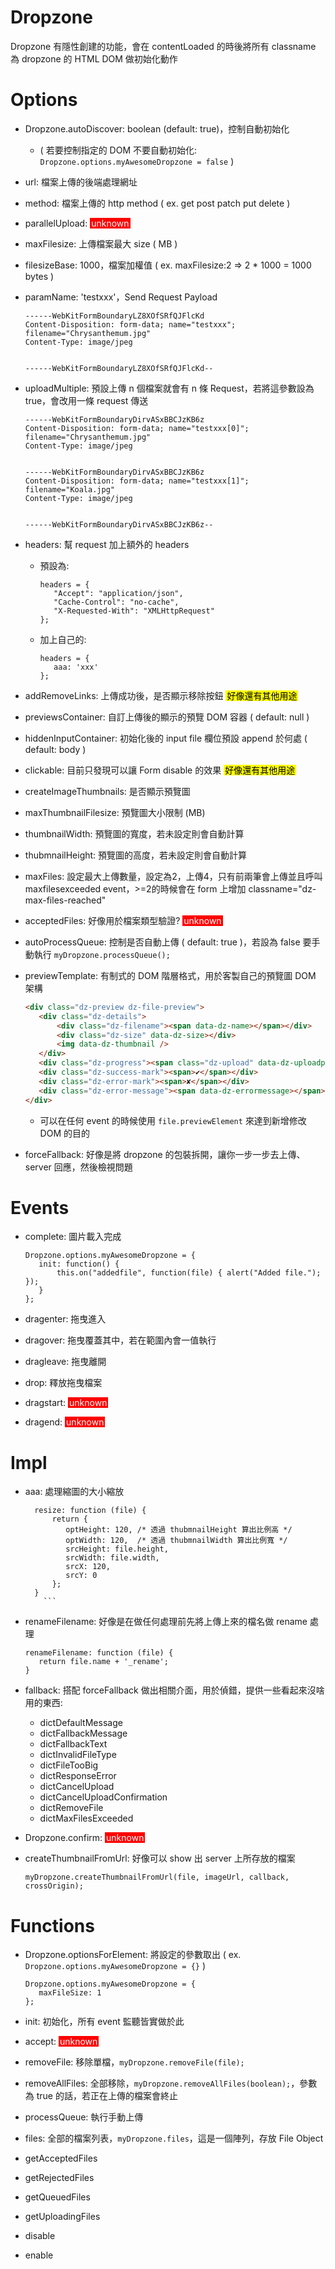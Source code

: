 # Dropzone

Dropzone 有隱性創建的功能，會在 contentLoaded 的時後將所有 classname 為 dropzone 的 HTML DOM 做初始化動作

# Options
* Dropzone.autoDiscover: boolean (default: true)，控制自動初始化  
    * ( 若要控制指定的 DOM 不要自動初始化: `Dropzone.options.myAwesomeDropzone = false` )

* url: 檔案上傳的後端處理網址

* method: 檔案上傳的 http method ( ex. get post patch put delete )

* parallelUpload: <span style="background: red; color: #fff; padding: 0 2px;">unknown</span>

* maxFilesize: 上傳檔案最大 size ( MB )

* filesizeBase: 1000，檔案加權值 ( ex. maxFilesize:2 => 2 * 1000 = 1000 bytes )

* paramName: 'testxxx'，Send Request Payload
	``` 
	------WebKitFormBoundaryLZ8XOfSRfQJFlcKd
	Content-Disposition: form-data; name="testxxx"; filename="Chrysanthemum.jpg"
	Content-Type: image/jpeg
	
	
	------WebKitFormBoundaryLZ8XOfSRfQJFlcKd--
	```
* uploadMultiple: 預設上傳 n 個檔案就會有 n 條 Request，若將這參數設為 true，會改用一條 request 傳送
	```
	------WebKitFormBoundaryDirvASxBBCJzKB6z
	Content-Disposition: form-data; name="testxxx[0]"; filename="Chrysanthemum.jpg"
	Content-Type: image/jpeg
	
	
	------WebKitFormBoundaryDirvASxBBCJzKB6z
	Content-Disposition: form-data; name="testxxx[1]"; filename="Koala.jpg"
	Content-Type: image/jpeg
	
	
	------WebKitFormBoundaryDirvASxBBCJzKB6z--
	```
* headers: 幫 request 加上額外的 headers
    * 預設為:  
		```
		headers = {
		   "Accept": "application/json",
		   "Cache-Control": "no-cache",
		   "X-Requested-With": "XMLHttpRequest"
		};    
		```
    * 加上自己的:
		```
		headers = {
		   aaa: 'xxx'
		};    
		```
* addRemoveLinks: 上傳成功後，是否顯示移除按鈕 <span style="background: yellow; color: #000; padding: 0 2px;">好像還有其他用途</span>

* previewsContainer: 自訂上傳後的顯示的預覽 DOM  容器 ( default: null ) 

* hiddenInputContainer: 初始化後的 input file 欄位預設 append 於何處 ( default: body )

* clickable: 目前只發現可以讓 Form disable 的效果 <span style="background: yellow; color: #000; padding: 0 2px;">好像還有其他用途</span>

* createImageThumbnails: 是否顯示預覽圖

* maxThumbnailFilesize: 預覽圖大小限制 (MB)

* thumbnailWidth: 預覽圖的寬度，若未設定則會自動計算

* thubmnailHeight: 預覽圖的高度，若未設定則會自動計算

* maxFiles: 設定最大上傳數量，設定為2，上傳4，只有前兩筆會上傳並且呼叫 maxfilesexceeded event，>=2的時候會在 form 上增加 classname="dz-max-files-reached"

* acceptedFiles: 好像用於檔案類型驗證? <span style="background: red; color: #fff; padding: 0 2px;">unknown</span>

* autoProcessQueue: 控制是否自動上傳 ( default: true )，若設為 false 要手動執行 `myDropzone.processQueue();`

* previewTemplate: 有制式的 DOM 階層格式，用於客製自己的預覽圖 DOM 架構
	``` HTML
    <div class="dz-preview dz-file-preview">
       <div class="dz-details">
           <div class="dz-filename"><span data-dz-name></span></div>
           <div class="dz-size" data-dz-size></div>
           <img data-dz-thumbnail />
       </div>
       <div class="dz-progress"><span class="dz-upload" data-dz-uploadprogress></span></div>
       <div class="dz-success-mark"><span>✔</span></div>
       <div class="dz-error-mark"><span>✘</span></div>
       <div class="dz-error-message"><span data-dz-errormessage></span></div>
    </div>
    ```
    * 可以在任何 event 的時候使用 `file.previewElement` 來達到新增修改 DOM 的目的 

* forceFallback: 好像是將 dropzone 的包裝拆開，讓你一步一步去上傳、server 回應，然後檢視問題

# Events
* complete: 圖片載入完成
	 ``` JS
	 Dropzone.options.myAwesomeDropzone = {
	    init: function() {
	        this.on("addedfile", function(file) { alert("Added file."); });
	    }
	 };
	 ```
* dragenter: 拖曳進入

* dragover: 拖曳覆蓋其中，若在範圍內會一值執行

* dragleave: 拖曳離開

* drop: 釋放拖曳檔案

* dragstart: <span style="background: red; color: #fff; padding: 0 2px;">unknown</span>

* dragend: <span style="background: red; color: #fff; padding: 0 2px;">unknown</span>


# Impl
* aaa: 處理縮圖的大小縮放
  ```
	resize: function (file) {
		return {
		   optHeight: 120, /* 透過 thubmnailHeight 算出比例高 */
		   optWidth: 120,  /* 透過 thubmnailWidth 算出比例寬 */
		   srcHeight: file.height,
		   srcWidth: file.width,
		   srcX: 120,
		   srcY: 0
		};
	}
	  ```

* renameFilename: 好像是在做任何處理前先將上傳上來的檔名做 rename 處理
   ``` JS
   renameFilename: function (file) {
      return file.name + '_rename';
   }
   ```

* fallback: 搭配 forceFallback 做出相關介面，用於偵錯，提供一些看起來沒啥用的東西:
    * dictDefaultMessage
    * dictFallbackMessage
    * dictFallbackText
    * dictInvalidFileType
    * dictFileTooBig
    * dictResponseError
    * dictCancelUpload
    * dictCancelUploadConfirmation
    * dictRemoveFile
    * dictMaxFilesExceeded

* Dropzone.confirm: <span style="background: red; color: #fff; padding: 0 2px;">unknown</span>

* createThumbnailFromUrl: 好像可以 show 出 server 上所存放的檔案
	``` JS
	myDropzone.createThumbnailFromUrl(file, imageUrl, callback, crossOrigin);
	```

# Functions
* Dropzone.optionsForElement: 將設定的參數取出 ( ex. `Dropzone.options.myAwesomeDropzone = {}` )
   ``` JS
   Dropzone.options.myAwesomeDropzone = {
      maxFileSize: 1
   };
   ```

* init: 初始化，所有 event 監聽皆實做於此

* accept: <span style="background: red; color: #fff; padding: 0 2px;">unknown</span>




* removeFile: 移除單檔，`myDropzone.removeFile(file);`

* removeAllFiles: 全部移除，`myDropzone.removeAllFiles(boolean);`，參數為 true 的話，若正在上傳的檔案會終止

* processQueue: 執行手動上傳

* files: 全部的檔案列表，`myDropzone.files`，這是一個陣列，存放 File Object

* getAcceptedFiles

* getRejectedFiles

* getQueuedFiles

* getUploadingFiles

* disable

* enable
